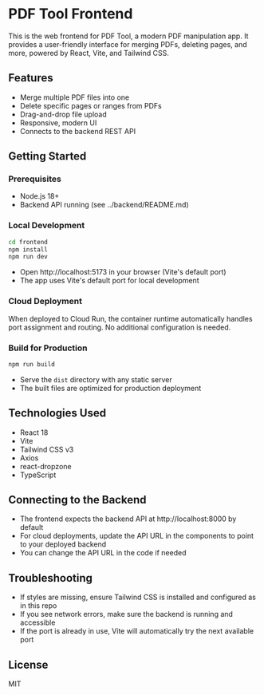 # PDF Tool Frontend

This is the web frontend for PDF Tool, a modern PDF manipulation app. It provides a user-friendly interface for merging PDFs, deleting pages, and more, powered by React, Vite, and Tailwind CSS.

## Features
- Merge multiple PDF files into one
- Delete specific pages or ranges from PDFs
- Drag-and-drop file upload
- Responsive, modern UI
- Connects to the backend REST API

## Getting Started

### Prerequisites
- Node.js 18+
- Backend API running (see ../backend/README.md)

### Local Development
```bash
cd frontend
npm install
npm run dev
```
- Open http://localhost:5173 in your browser (Vite's default port)
- The app uses Vite's default port for local development

### Cloud Deployment
When deployed to Cloud Run, the container runtime automatically handles port assignment and routing. No additional configuration is needed.

### Build for Production
```bash
npm run build
```
- Serve the `dist` directory with any static server
- The built files are optimized for production deployment

## Technologies Used
- React 18
- Vite
- Tailwind CSS v3
- Axios
- react-dropzone
- TypeScript

## Connecting to the Backend
- The frontend expects the backend API at http://localhost:8000 by default
- For cloud deployments, update the API URL in the components to point to your deployed backend
- You can change the API URL in the code if needed

## Troubleshooting
- If styles are missing, ensure Tailwind CSS is installed and configured as in this repo
- If you see network errors, make sure the backend is running and accessible
- If the port is already in use, Vite will automatically try the next available port

## License
MIT
